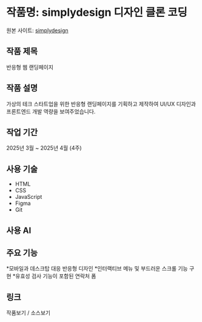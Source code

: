 # 작품명: simplydesign 디자인 클론 코딩
원본 사이트: [simplydesign](https://simplydesign.kr/)

## 작품 제목
반응형 웹 랜딩페이지

## 작품 설명
가상의 테크 스타트업을 위한 반응형 랜딩페이지를 기획하고 제작하여 UI/UX 디자인과 프론트엔드 개발 역량을 보여주었습니다.

## 작업 기간
2025년 3월 ~ 2025년 4월 (4주)

## 사용 기술
- HTML
- CSS
- JavaScript
- Figma
- Git

## 사용 AI

## 주요 기능

*모바일과 데스크탑 대응 반응형 디자인
*인터랙티브 메뉴 및 부드러운 스크롤 기능 구현
*유효성 검사 기능이 포함된 연락처 폼

## 링크 
작품보기  / 소스보기
